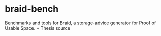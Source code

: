 # braid-bench
Benchmarks and tools for Braid, a storage-advice generator for Proof of Usable Space. + Thesis source
